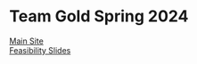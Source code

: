# Team Gold Spring 2024
[Main Site](https://lkeat003.github.io/cs410-pages-gold/)  
[Feasibility Slides](https://lkeat003.github.io/cs410-pages-gold/presentation.md)
